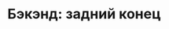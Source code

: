 ---
layout: autopage_category
permalink: /blog/backend/
breadcrumb: Бэкэнд
title: "Бэкэнд: задний конец"
description: "Записи блога на тему бэкэнда: настройка серверов, БД, языки программирования"
---